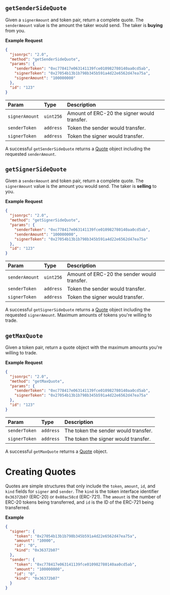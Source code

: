 ## `getSenderSideQuote`

Given a `signerAmount` and token pair, return a complete quote. The `senderAmount` value is the amount the taker would send. The taker is **buying** from you.

**Example Request**

```json
{
  "jsonrpc": "2.0",
  "method": "getSenderSideQuote",
  "params": {
    "senderToken": "0xc778417e063141139fce010982780140aa0cd5ab",
    "signerToken": "0x27054b13b1b798b345b591a4d22e6562d47ea75a",
    "signerAmount": "100000000"
  },
  "id": "123"
}
```

| Param          | Type      | Description                                 |
| :------------- | :-------- | :------------------------------------------ |
| `signerAmount` | `uint256` | Amount of ERC-20 the signer would transfer. |
| `senderToken`  | `address` | Token the sender would transfer.            |
| `signerToken`  | `address` | Token the signer would transfer.            |

A successful `getSenderSideQuote` returns a [Quote](./orders-and-signatures.md#quotes) object including the requested `senderAmount`.

## `getSignerSideQuote`

Given a `senderAmount` and token pair, return a complete quote. The `signerAmount` value is the amount you would send. The taker is **selling** to you.

**Example Request**

```json
{
  "jsonrpc": "2.0",
  "method": "getSignerSideQuote",
  "params": {
    "senderToken": "0xc778417e063141139fce010982780140aa0cd5ab",
    "senderAmount": "100000000",
    "signerToken": "0x27054b13b1b798b345b591a4d22e6562d47ea75a"
  },
  "id": "123"
}
```

| Param          | Type      | Description                                 |
| :------------- | :-------- | :------------------------------------------ |
| `senderAmount` | `uint256` | Amount of ERC-20 the sender would transfer. |
| `senderToken`  | `address` | Token the sender would transfer.            |
| `signerToken`  | `address` | Token the signer would transfer.            |

A successful `getSignerSideQuote` returns a [Quote](./orders-and-signatures.md#quotes) object including the requested `signerAmount`. Maximum amounts of tokens you're willing to trade.

## `getMaxQuote`

Given a token pair, return a quote object with the maximum amounts you're willing to trade.

**Example Request**

```json
{
  "jsonrpc": "2.0",
  "method": "getMaxQuote",
  "params": {
    "senderToken": "0xc778417e063141139fce010982780140aa0cd5ab",
    "signerToken": "0x27054b13b1b798b345b591a4d22e6562d47ea75a"
  },
  "id": "123"
}
```

| Param         | Type      | Description                          |
| :------------ | :-------- | :----------------------------------- |
| `senderToken` | `address` | The token the sender would transfer. |
| `signerToken` | `address` | The token the signer would transfer. |

A successful `getMaxQuote` returns a [Quote](./orders-and-signatures.md#quotes) object.

# Creating Quotes

Quotes are simple structures that only include the `token`, `amount`, `id`, and `kind` fields for `signer` and `sender`. The `kind` is the token interface identifier `0x36372b07` (ERC-20) or `0x80ac58cd` (ERC-721). The `amount` is the number of ERC-20 tokens being transferred, and `id` is the ID of the ERC-721 being transferred.

**Example**

```json
{
  "signer": {
    "token": "0x27054b13b1b798b345b591a4d22e6562d47ea75a",
    "amount": "10000",
    "id": "0",
    "kind": "0x36372b07"
  },
  "sender": {
    "token": "0xc778417e063141139fce010982780140aa0cd5ab",
    "amount": "100000000",
    "id": "0",
    "kind": "0x36372b07"
  }
}
```
